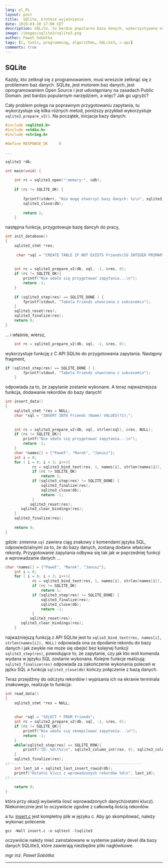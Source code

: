 ```yaml
---
lang: pl_PL
layout: post
title:  SQlite, krótkie wyjaśnienie
date: 2019-03-30 17:00 CET 
description: SQLite, to bardzo popularna baza danych, wykorzystywana nawet na urządzeniach mobilnych. Tu, krótkie objaśnienie c api. Artykuł jest częścią prac nad projektem BaCaDe.
image: /images/sqlite3/sqlite3.png
author: Paweł Sobótka
tags: [C, tools, programming, algorithms, SQLite3, c-api]
comments: true
---
```


## SQLite

Każdy, kto zetknął się z programowaniem, musi wreszcie zetknąć się z problemem baz danych. SQLite, jest motorem baz danych, jest oprogramowaniem Open Source i jest udostępniany na zasadach Public Domain. jest bardzo popularnym narzędziem, a więc? Jak go ugryźć?

Cały problem polega na poprawnym przygotowaniu zapytania, tu wykorzystuje się kilka różnych metod, poniższy przykład wykorzystuje `sqlite3_prepare_v2()`. Na początek, inicjacja bazy danych:

```c
#include <sqlite3.h>
#include <stdio.h>
#include <string.h>

#define RESPONSE_OK 	0

...

sqlite3 *db;

int main(void) {
    
    int rc = sqlite3_open(":memory:", &db);
    
    if (rc != SQLITE_OK) {
        
        fprintf(stderr, "Nie mogę otworzyć bazy danych: %s\n", sqlite3_errmsg(db));
        sqlite3_close(db);
        
        return 1;
    }
```

następna funkcja, przygotowuje bazę dancyh do pracy,

```c
int init_database()
{
	sqlite3_stmt *res;
    
     char *sql = "CREATE TABLE IF NOT EXISTS Friends(Id INTEGER PRIMARY KEY, Name TEXT);";
          
    
    int rc = sqlite3_prepare_v2(db, sql, -1, &res, 0);
    if (rc != SQLITE_OK){
		printf("Nie udało się przygotować zapytania...\n");
		return -1;
	}
    
    if (sqlite3_step(res) == SQLITE_DONE ) {
        fprintf(stdout, "Tabela Friends utworzona z sukcesem\n");
    }
    sqlite3_reset(res);
    sqlite3_finalize(res);
    return 0;
}
```
... i właśnie, wiersz, 
```c
    int rc = sqlite3_prepare_v2(db, sql, -1, &res, 0);
```
wykorzystuje funkcję z C API SQLite do przygotowania zapytania. Następny fragment,
```c
if (sqlite3_step(res) == SQLITE_DONE ) {
        fprintf(stdout, "Tabela Friends utworzona z sukcesem\n");
    }
```
odpowiada za to, że zapytanie zostanie wykonane. A teraz najważniejsza funkcja, dodawanie rekordów do bazy danych!

```c
int insert_data()
{
	sqlite3_stmt *res = NULL;
	char *sql = "INSERT INTO Friends (Name) VALUES(?1);";
    
    
	int rc = sqlite3_prepare_v2(db, sql, strlen(sql), &res, NULL);
    if (rc != SQLITE_OK){
		printf("Nie udało się przygotować zapytania...\n");
		return -1;
	}
    char *names[] = {"Paweł", "Marek", "Janusz"};
    int i = 0;
    for ( i = 0; i < 3; i++){
			rc = sqlite3_bind_text(res, 1, names[i], strlen(names[i]), NULL);
			if (rc != SQLITE_OK)
				return 1;
			if (sqlite3_step(res) != SQLITE_DONE) {
				sqlite3_finalize(res);
				sqlite3_close(db);
		        return -1;
			}
           sqlite3_reset(res);
	   sqlite3_clear_bindings(res);
	}
	sqlite3_finalize(res);
		
	return 0;
}
```
gdzie: zmienna `sql` zawiera ciąg znakowy z komendami języka SQL, odpowiedzialnymi za to, że do bazy danych, zostaną dodane właściew rekordy. Przygotowanie zapytania odbywa się tak jak w poprzedniej funkcji a wprowadzanie danych ...
```c
char *names[] = {"Paweł", "Marek", "Janusz"};
    int i = 0;
    for ( i = 0; i < 3; i++){
			rc = sqlite3_bind_text(res, 1, names[i], strlen(names[i]), NULL);
			if (rc != SQLITE_OK)
				return 1;
			if (sqlite3_step(res) != SQLITE_DONE) {
				sqlite3_finalize(res);
				sqlite3_close(db);
		        return -1;
			}
           sqlite3_reset(res);
	   sqlite3_clear_bindings(res);
	}
```
najważniejszą funkcją z API SQLite jest tu `sqlie3_bind_text(res, names[i], strlen(names[i]), NULL)` odpowiada ona za dpodanie rekordu do bazy danych i jak zwykle nie może się obejść bez kolejnej funkcji `sqlite3_step(res)`, powodujące to, że zapytanie, czy jak kto woli komenda wydana w języku SQL zostanie wykonana. Kolejne funkcje realizują: `sqlite3_finalize(res)` odpowiada za zakończenie wykonania poleceń w jęzku SQL a funkcja `sqlite3_close(db)` kończy połączenie z bazą danych.

Teraz przejdźmy do odczytu rekordów i wypisania ich na ekranie terminala znakowego, realizuje to funkcja:
```c
int read_data()
{
    sqlite3_stmt *res = NULL;
	
		
    char *sql = "SELECT * FROM Friends";
    int rc = sqlite3_prepare_v2(db, sql, -1, &res, 0);
    if (rc != SQLITE_OK){
		printf("Nie udało się skompilować zapytania...\n");
		return -1;
	}
    while(sqlite3_step(res) == SQLITE_ROW){
		printf("ID: %d\t%s\n", sqlite3_column_int(res, 0), sqlite3_column_text(res,1));
	}
	sqlite3_finalize(res);
//-----------------------------------------------------------
    int last_id = sqlite3_last_insert_rowid(db);
    printf("Ostatni klucz z wprowadzonych rekordów %d\n", last_id);
//-----------------------------------------------------------   
	
	return 0;
}
```
która przy okazji wyświetla ilosć wprowadzonych danych(ostatni klucz). Niekoniecznie jest to oczywiście zgodne z całkowitą ilością rekordów.

a tu: [insert.c](https://github.com/majsterklepka/tdsj/blob/master/sqlite3/insert.c "przykład") jest kompletny plik w języku c. Aby go skompilować, należy wykonac polecenie
```
gcc -Wall insert.c -o sqltest -lsqlite3
```
oczywiście należy mieć zainstalowane w systemie pakiety devel dla bazy danych SQLlite3, które zawierają niezbędne pliki nagłówkowe.

_mgr inż. Paweł Sobótka_
- - - 
